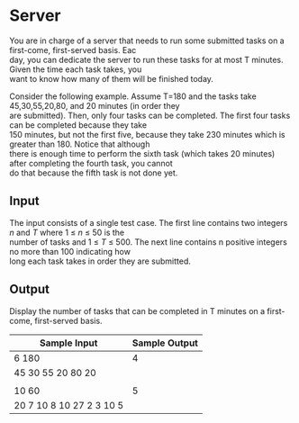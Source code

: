 # Server

You are in charge of a server that needs to run some submitted tasks on a first-come, first-served basis. Eac\
day, you can dedicate the server to run these tasks for at most T minutes. Given the time each task takes, you\
want to know how many of them will be finished today.

Consider the following example. Assume T=180 and the tasks take 45,30,55,20,80, and 20 minutes (in order they\
are submitted). Then, only four tasks can be completed. The first four tasks can be completed because they take\
150 minutes, but not the first five, because they take 230 minutes which is greater than 180. Notice that although\
there is enough time to perform the sixth task (which takes 20 minutes) after completing the fourth task, you cannot\
do that because the fifth task is not done yet.

## Input

The input consists of a single test case. The first line contains two integers *n* and *T* where 1 ≤ *n* ≤ 50 is the\
number of tasks and 1 ≤ *T* ≤ 500. The next line contains n positive integers no more than 100 indicating how\
long each task takes in order they are submitted.

## Output

Display the number of tasks that can be completed in T minutes on a first-come, first-served basis.

| Sample Input                 | Sample Output |
| ---                          | ---           |
| 6 180                        | 4             |
| 45 30 55 20 80 20            |               |
|                              |               |
| 10 60                        | 5             |
| 20 7 10 8 10 27 2 3 10 5     |               |